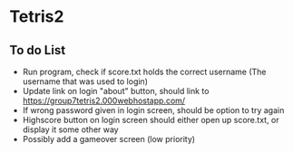 # Tetris2

## To do List
* Run program, check if score.txt holds the correct username (The username that was used to login)
* Update link on login "about" button, should link to https://group7tetris2.000webhostapp.com/
* If wrong password given in login screen, should be option to try again
* Highscore button on login screen should either open up score.txt, or display it some other way
* Possibly add a gameover screen (low priority)
